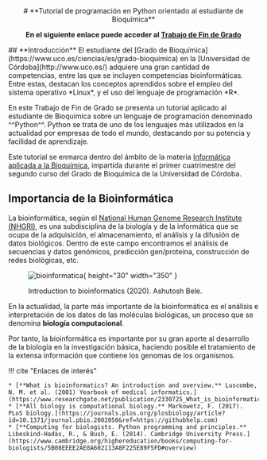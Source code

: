 <center>
# **Tutorial de programación en Python orientado al estudiante de Bioquímica**

**En el siguiente enlace puede acceder al [Trabajo de Fin de Grado](TFG_sucio.pdf)**
</center>
## **Introducción**
El estudiante del [Grado de Bioquímica](https://www.uco.es/ciencias/es/grado-bioquimica) en la [Universidad de Córdoba](http://www.uco.es/) adquiere una gran cantidad de competencias, entre las que se incluyen competencias bioinformáticas. Entre estas, destacan los conceptos aprendidos sobre el empleo del sistema operativo *Linux*, y el uso  del lenguaje de programación *R*.

En este Trabajo de Fin de Grado se presenta un tutorial aplicado al estudiante de Bioquímica sobre un lenguaje de programación denominado ^^Python^^. Python se trata de uno de los lenguajes más utilizados en la actualidad por empresas de todo el mundo, destacando por su potencia y facilidad de aprendizaje.

Este tutorial se enmarca dentro del ámbito de la materia [Informática aplicada a la Bioquímica](https://www.uco.es/eguiado/guias/2019-20/101840es_2019-20.pdf), impartida durante el primer cuatrimestre del segundo curso del Grado de Bioquímica de la Universidad de Córdoba.

## **Importancia de la Bioinformática**
La bioinformática, según el [National Human Genome Research Institute (NHGRI)](https://www.genome.gov/25019999/understanding-bioinformatics-and-sequencing#:~:text=Bioinformatics%20is%20the%20branch%20of,acid%20and%20protein%20sequence%20data.), es una subdisciplina de la biología y de la informática que se ocupa de la adquisición, el almacenamiento, el análisis y la difusión de datos biológicos. Dentro de este campo encontramos el análisis de secuencias y datos genómicos, predicción gen/proteína, construcción de redes biológicas, etc. 
<figure markdown>

   ![bioinformatica](https://miro.medium.com/max/531/1*s7i0AeBYzh2FHD1gjcp7pg@2x.png){ height="30" width="350" }
    <figcaption> Introduction to bioinformatics (2020). Ashutosh Bele. </figcaption>

</figure>

En la actualidad, la parte más importante de la bioinformática es el análisis e interpretación de los datos de las moléculas biológicas, un proceso que se denomina **biología computacional**.

Por tanto, la bioinformática es importante por su gran aporte al desarrollo de la biología en la investigación básica, haciendo posible el tratamiento de la  extensa información que contiene los genomas de los organismos.

!!! cite "Enlaces de interés"

    * [**What is bioinformatics? An introduction and overview.** Luscombe, N. M. et al. (2001) Yearbook of medical informatics.](https://www.researchgate.net/publication/2330725_What_is_bioinformatics_An_introduction_and_overview)
    * [**All biology is computational biology.** Markowetz, F. (2017). PLoS biology.](https://journals.plos.org/plosbiology/article?id=10.1371/journal.pbio.2002050&ref=https://githubhelp.com)
    * [**Computing for biologists. Python programming and principles.** Libeskind-Hadas, R., & Bush, E. (2014). Cambridge University Press.](https://www.cambridge.org/highereducation/books/computing-for-biologists/5B08EEEE2AE8A602113A8F225E89F5FD#overview)

